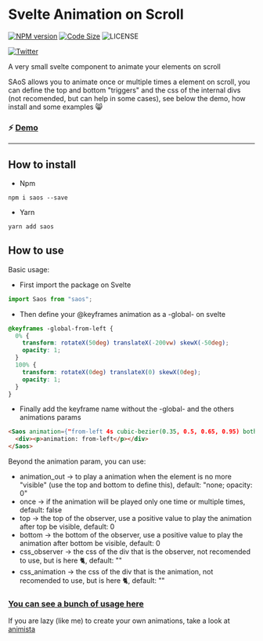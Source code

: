 # Svelte Animation on Scroll
[![NPM version](https://img.shields.io/npm/v/saos.svg?style=flat)](https://npmjs.org/package/saos)
[![Code Size](https://img.shields.io/github/languages/code-size/shiryel/saos)](https://img.shields.io/github/languages/code-size/shiryel/saos)
![LICENSE](https://img.shields.io/github/license/shiryel/saos)

[![Twitter](https://img.shields.io/twitter/follow/shiryel_.svg?style=social)](https://twitter.com/shiryel_)

A very small svelte component to animate your elements on scroll

SAoS allows you to animate once or multiple times a element on scroll, you can define the top and bottom "triggers" and the css of the internal divs (not recomended, but can help in some cases), see below the demo, how install and some examples :smile_cat:

### :zap: [Demo](https://shiryel.github.io/saos/)

---

## How to install

- Npm
```
npm i saos --save
```

- Yarn
```
yarn add saos
```

## How to use

Basic usage:
- First import the package on Svelte
```js
import Saos from "saos";
```

- Then define your @keyframes animation as a -global- on svelte
```css
@keyframes -global-from-left {
  0% {
    transform: rotateX(50deg) translateX(-200vw) skewX(-50deg);
    opacity: 1;
  }
  100% {
    transform: rotateX(0deg) translateX(0) skewX(0deg);
    opacity: 1;
  }
}
```

- Finally add the keyframe name without the -global- and the others animations params
```html
<Saos animation={"from-left 4s cubic-bezier(0.35, 0.5, 0.65, 0.95) both"}>
  <div><p>animation: from-left</p></div>
</Saos>
```

Beyond the animation param, you can use:
- animation_out -> to play a animation when the element is no more "visible" (use the top and bottom to define this), default: "none; opacity: 0"
- once -> if the animation will be played only one time or multiple times, default: false
- top -> the top of the observer, use a positive value to play the animation after top be visible, default: 0
- bottom -> the bottom of the observer, use a positive value to play the animation after bottom be visible, default: 0
- css_observer -> the css of the div that is the observer, not recomended to use, but is here :cat2:, default: ""
- css_animation -> the css of the div that is the animation, not recomended to use, but is here :cat2:, default: ""

### [You can see a bunch of usage here](https://github.com/shiryel/saos/blob/master/demo/src/Animations.svelte)

If you are lazy (like me) to create your own animations, take a look at [animista](https://animista.net/play/)
